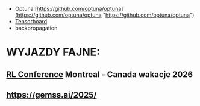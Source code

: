 - Optuna [https://github.com/optuna/optuna](https://github.com/optuna/optuna "https://github.com/optuna/optuna")
- [Tensorboard](https://docs.pytorch.org/tutorials/recipes/recipes/tensorboard_with_pytorch.html "https://docs.pytorch.org/tutorials/recipes/recipes/tensorboard_with_pytorch.html")
- backpropagation


# WYJAZDY FAJNE:
## [RL Conference](https://rl-conference.cc/index.html "https://rl-conference.cc/index.html") Montreal - Canada wakacje 2026 
##  https://gemss.ai/2025/
